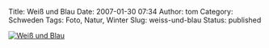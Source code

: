 Title: Weiß und Blau
Date: 2007-01-30 07:34
Author: tom
Category: Schweden
Tags: Foto, Natur, Winter
Slug: weiss-und-blau
Status: published

[![Weiß und
Blau](/pic/blueframe_s.jpg "Weiß und Blau")](/pic/blueframe_l.jpg)

